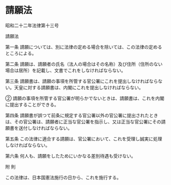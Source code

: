 # 請願法

昭和二十二年法律第十三号

請願法

第一条 請願については、別に法律の定める場合を除いては、この法律の定めるところによる。

第二条 請願は、請願者の氏名（法人の場合はその名称）及び住所（住所のない場合は居所）を記載し、文書でこれをしなければならない。

第三条 請願書は、請願の事項を所管する官公署にこれを提出しなければならない。天皇に対する請願書は、内閣にこれを提出しなければならない。

② 請願の事項を所管する官公署が明らかでないときは、請願書は、これを内閣に提出することができる。

第四条 請願書が誤つて前条に規定する官公署以外の官公署に提出されたときは、その官公署は、請願者に正当な官公署を指示し、又は正当な官公署にその請願書を送付しなければならない。

第五条 この法律に適合する請願は、官公署において、これを受理し誠実に処理しなければならない。

第六条 何人も、請願をしたためにいかなる差別待遇も受けない。

附 則

この法律は、日本国憲法施行の日から、これを施行する。
